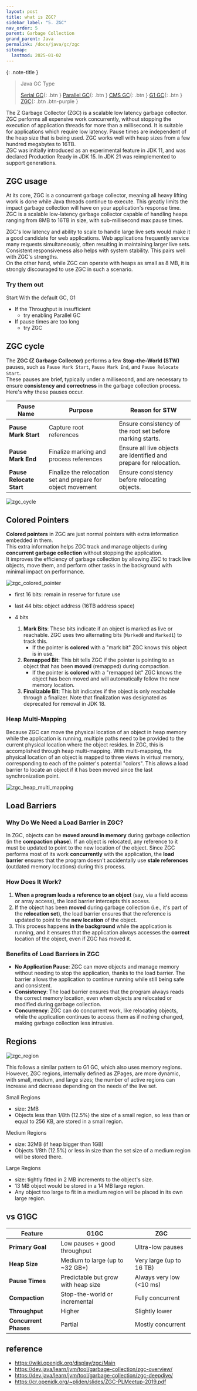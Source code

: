 ```yaml
---
layout: post
title: what is ZGC?
sidebar_label: "5. ZGC"
nav_order: 5
parent: Garbage Collection
grand_parent: Java
permalink: /docs/java/gc/zgc
sitemap:
  lastmod: 2025-01-02
---
```


{: .note-title }
> Java GC Type
>
> [Serial GC](/docs/java/gc/serial_gc){: .btn }
> [Parallel GC](/docs/java/gc/parallel_gc){: .btn }
> [CMS GC](/docs/java/gc/cms_gc){: .btn }
> [G1 GC](/docs/java/gc/g1_gc){: .btn }
> [ZGC](/docs/java/gc/zgc){: .btn .btn-purple }


The Z Garbage Collector (ZGC) is a scalable low latency garbage collector. ZGC performs all expensive work concurrently, without stopping the execution of application threads for more than a millisecond. It is suitable for applications which require low latency. Pause times are independent of the heap size that is being used. ZGC works well with heap sizes from a few hundred megabytes to 16TB.  
ZGC was initially introduced as an experimental feature in JDK 11, and was declared Production Ready in JDK 15. In JDK 21 was reimplemented to support generations.  


## ZGC usage

At its core, ZGC is a concurrent garbage collector, meaning all heavy lifting work is done while Java threads continue to execute. This greatly limits the impact garbage collection will have on your application's response time.
ZGC is a scalable low-latency garbage collector capable of handling heaps ranging from 8MB to 16TB in size, with sub-millisecond max pause times.  

ZGC's low latency and ability to scale to handle large live sets would make it a good candidate for web applications. Web applications frequently service many requests simultaneously, often resulting in maintaining larger live sets. Consistent responsiveness also helps with system stability. This pairs well with ZGC's strengths.  
On the other hand, while ZGC can operate with heaps as small as 8 MB, it is strongly discouraged to use ZGC in such a scenario.  

### Try them out

Start With the default GC, G1
- If the Throughput is insufficient
  - try enabling Parallel GC
- If pause times are too long
  - try ZGC

## ZGC cycle

The **ZGC (Z Garbage Collector)** performs a few **Stop-the-World (STW)** pauses, such as `Pause Mark Start`, `Pause Mark End`, and `Pause Relocate Start`.  
These pauses are brief, typically under a millisecond, and are necessary to ensure **consistency and correctness** in the garbage collection process. Here's why these pauses occur.  

| Pause Name          | Purpose                                                                 | Reason for STW                                                                 |
|---------------------|-------------------------------------------------------------------------|--------------------------------------------------------------------------------|
| **Pause Mark Start** | Capture root references                                                | Ensure consistency of the root set before marking starts.                      |
| **Pause Mark End**   | Finalize marking and process references                                | Ensure all live objects are identified and prepare for relocation.             |
| **Pause Relocate Start** | Finalize the relocation set and prepare for object movement             | Ensure consistency before relocating objects.                                  |

![zgc_cycle](/images/post/java/gc/zgc_cycle.png)

## Colored Pointers

**Colored pointers** in ZGC are just normal pointers with extra information embedded in them.  
This extra information helps ZGC track and manage objects during **concurrent garbage collection** without stopping the application.  
It improves the efficiency of garbage collection by allowing ZGC to track live objects, move them, and perform other tasks in the background with minimal impact on performance.

![zgc_colored_pointer](/images/post/java/gc/zgc_colored_pointer.png)

- first 16 bits: remain in reserve for future use
- last 44 bits: object address (16TB address space)

- 4 bits
   1. **Mark Bits**: These bits indicate if an object is marked as live or reachable. ZGC uses two alternating bits (`Marked0` and `Marked1`) to track this.
      - If the pointer is **colored** with a "mark bit" ZGC knows this object is in use.
   2. **Remapped Bit**: This bit tells ZGC if the pointer is pointing to an object that has been **moved** (remapped) during compaction.
      - If the pointer is **colored** with a "remapped bit" ZGC knows the object has been moved and will automatically follow the new memory location.
   3. **Finalizable Bit**: This bit indicates if the object is only reachable through a finalizer. Note that finalization was designated as deprecated for removal in JDK 18.

### Heap Multi-Mapping

Because ZGC can move the physical location of an object in heap memory while the application is running, multiple paths need to be provided to the current physical location where the object resides. In ZGC, this is accomplished through heap multi-mapping. With multi-mapping, the physical location of an object is mapped to three views in virtual memory, corresponding to each of the pointer's potential "colors". This allows a load barrier to locate an object if it has been moved since the last synchronization point.

![zgc_heap_multi_mapping](/images/post/java/gc/zgc_heap_multi_mapping.png)

## Load Barriers

### Why Do We Need a Load Barrier in ZGC?
In ZGC, objects can be **moved around in memory** during garbage collection (in the **compaction phase**). If an object is relocated, any reference to it must be updated to point to the new location of the object. Since ZGC performs most of its work **concurrently** with the application, the **load barrier** ensures that the program doesn't accidentally use **stale references** (outdated memory locations) during this process.

### How Does It Work?
1. **When a program loads a reference to an object** (say, via a field access or array access), the load barrier intercepts this access.
2. If the object has been **moved** during garbage collection (i.e., it's part of the **relocation set**), the load barrier ensures that the reference is updated to point to the **new location** of the object.
3. This process happens **in the background** while the application is running, and it ensures that the application always accesses the **correct** location of the object, even if ZGC has moved it.

### Benefits of Load Barriers in ZGC
- **No Application Pause**: ZGC can move objects and manage memory without needing to stop the application, thanks to the load barrier. The barrier allows the application to continue running while still being safe and consistent.
- **Consistency**: The load barrier ensures that the program always reads the correct memory location, even when objects are relocated or modified during garbage collection.
- **Concurrency**: ZGC can do concurrent work, like relocating objects, while the application continues to access them as if nothing changed, making garbage collection less intrusive.

## Regions

![zgc_region](zgc_region.png)

This follows a similar pattern to G1 GC, which also uses memory regions. However, ZGC regions, internally defined as ZPages, are more dynamic, with small, medium, and large sizes; the number of active regions can increase and decrease depending on the needs of the live set.

Small Regions
- size: 2MB
- Objects less than 1/8th (12.5%) the size of a small region, so less than or equal to 256 KB, are stored in a small region.

Medium Regions
- size: 32MB (if heap bigger than 1GB)
- Objects 1/8th (12.5%) or less in size than the set size of a medium region will be stored there.

Large Regions
- size: tightly fitted in 2 MB increments to the object's size.
- 13 MB object would be stored in a 14 MB large region.
- Any object too large to fit in a medium region will be placed in its own large region.


## vs G1GC

| Feature               | G1GC                                | ZGC                      |
|-----------------------|-------------------------------------|--------------------------|
| **Primary Goal**      | Low pauses + good throughput        | Ultra-low pauses         |
| **Heap Size**         | Medium to large (up to ~32 GB+)     | Very large (up to 16 TB) |
| **Pause Times**       | Predictable but grow with heap size | Always very low (<10 ms) |
| **Compaction**        | Stop-the-world or incremental       | Fully concurrent         |
| **Throughput**        | Higher                              | Slightly lower           |
| **Concurrent Phases** | Partial                             | Mostly concurrent        |


## reference

- https://wiki.openjdk.org/display/zgc/Main
- https://dev.java/learn/jvm/tool/garbage-collection/zgc-overview/
- https://dev.java/learn/jvm/tool/garbage-collection/zgc-deepdive/
- https://cr.openjdk.org/~pliden/slides/ZGC-PLMeetup-2019.pdf
